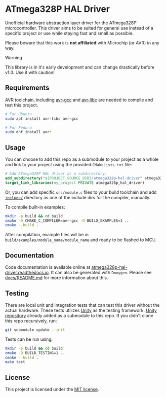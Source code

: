 # ATmega328P HAL Driver

Unofficial hardware abstraction layer driver for the ATmega328P microcontroller.
This driver aims to be suited for general use instead of a specific project or
use while staying fast and small as possible.

Please beware that this work is **not affiliated** with Microchip (or AVR) in
any way.

> [!WARNING]
>
> This library is in it's early development and can change drastically before
> v1.0. Use it with caution!

## Requirements

AVR toolchain, including [avr-gcc](https://gcc.gnu.org/wiki/avr-gcc) and
[avr-libc](https://www.nongnu.org/avr-libc/) are needed to compile and test this
project.

```sh
# For Ubuntu
sudo apt install avr-libc avr-gcc

# For Fedora
sudo dnf install avr*
```

## Usage

You can choose to add this repo as a submodule to your project as a whole and
link to your project using the provided `CMakeLists.txt` file:

```cmake
# Add ATmega328P HAL driver as a subdirectory.
add_subdirectory("${PROJECT_SOURCE_DIR}/atmega328p-hal-driver" atmega328p_hal_build)
target_link_libraries(my_project PRIVATE atmega328p_hal_driver)
```

Or, you can add specific `src/module.c` files to your build toolchain and add
[`include/`](include/) directory as one of the include dirs for the compiler,
manually.

To compile built-in examples:

```sh
mkdir -p build && cd build
cmake -D CMAKE_C_COMPILER=avr-gcc -D BUILD_EXAMPLES=1 ..
cmake --build .
```

After compilation, example files will be in `build/examples/module_name/module_name`
and ready to be flashed to MCU.

## Documentation

Code documentation is available online at [atmega328p-hal-driver.readthedocs.io](https://atmega328p-hal-driver.readthedocs.io).
It can also be generated with `Doxygen`. Please see [docs/README.md](docs/README.md)
for more information about this.

## Testing

There are local unit and integration tests that can test this driver without the
actual hardware. These tests utilizes [Unity](https://www.throwtheswitch.org/unity)
as the testing framework. [Unity repository](https://github.com/ThrowTheSwitch/Unity)
already added as a submodule to this repo. If you didn't clone this repo
recursively, run:

```sh
git submodule update --init
```

Tests can be run using:

```sh
mkdir -p build && cd build
cmake -D BUILD_TESTING=1 ..
cmake --build .
make test
```

## License

This project is licensed under the [MIT license](LICENSE).
